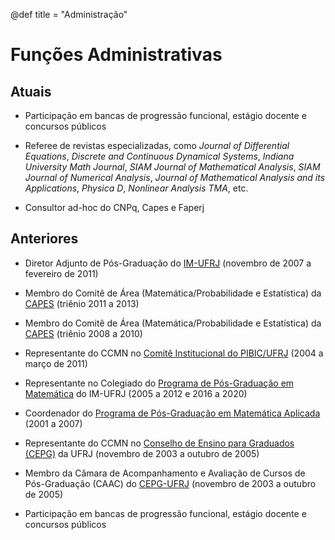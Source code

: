 @def title = "Administração"

# Funções Administrativas

## Atuais

* Participação em bancas de progressão funcional, estágio docente e concursos públicos

* Referee de revistas especializadas, como *Journal of Differential Equations*, *Discrete and Continuous Dynamical Systems*, *Indiana University Math Journal*, *SIAM Journal of Mathematical Analysis*, *SIAM Journal of Numerical Analysis*, *Journal of Mathematical Analysis and its Applications*, *Physica D*, *Nonlinear Analysis TMA*, etc.

* Consultor ad-hoc do CNPq, Capes e Faperj

## Anteriores

* Diretor Adjunto de Pós-Graduação do [IM-UFRJ](http://www.im.ufrj.br) (novembro de 2007 a fevereiro de 2011)

* Membro do Comitê de Área (Matemática/Probabilidade e Estatística) da [CAPES](http://www.capes.gov.br) (triênio 2011 a 2013)

* Membro do Comitê de Área (Matemática/Probabilidade e Estatística) da [CAPES](http://www.capes.gov.br) (triênio 2008 a 2010)

* Representante do CCMN no [Comitê Institucional do PIBIC/UFRJ](http://www.pr2.ufrj.br/) (2004 a março de 2011)

* Representante no Colegiado do [Programa de Pós-Graduação em Matemática](http://www.pgmat.im.ufrj.br/) do IM-UFRJ (2005 a 2012 e 2016 a 2020)

* Coordenador do [Programa de Pós-Graduação em Matemática Aplicada](http://www.dma.im.ufrj.br/mestrado/) (2001 a 2007)

* Representante do CCMN no [Conselho de Ensino para Graduados (CEPG)](http://www.pr2.ufrj.br/) da UFRJ (novembro de 2003 a outubro de 2005)

* Membro da Câmara de Acompanhamento e Avaliação de Cursos de Pós-Graduação (CAAC) do [CEPG-UFRJ](http://www.pr2.ufrj.br/) (novembro de 2003 a outubro de 2005)

* Participação em bancas de progressão funcional, estágio docente e concursos públicos
